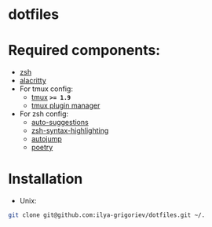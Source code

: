 # dotfiles
# Required components:
- [zsh](https://github.com/ohmyzsh/ohmyzsh)
- [alacritty](https://github.com/alacritty/alacritty)
- For tmux config:
	- [tmux](https://github.com/tmux/tmux) **`>= 1.9`**
	- [tmux plugin manager](https://github.com/tmux-plugins/tpm)
- For zsh config:
	- [auto-suggestions](https://github.com/zsh-users/zsh-autosuggestions) 
    - [zsh-syntax-highlighting](https://github.com/zsh-users/zsh-syntax-highlighting)
	- [autojump](https://github.com/wting/autojump)
    - [poetry](https://python-poetry.org/)
# Installation
- Unix:
```bash
git clone git@github.com:ilya-grigoriev/dotfiles.git ~/.
```
